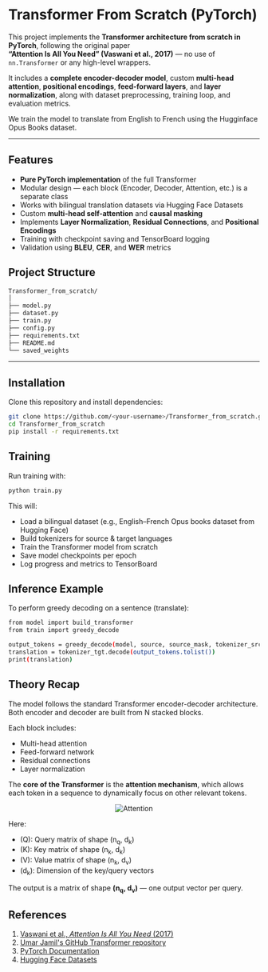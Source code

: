 # Transformer From Scratch (PyTorch)

This project implements the **Transformer architecture from scratch in PyTorch**, following the original paper  
**“Attention Is All You Need” (Vaswani et al., 2017)** — no use of `nn.Transformer` or any high-level wrappers.

It includes a **complete encoder-decoder model**, custom **multi-head attention**, **positional encodings**, **feed-forward layers**, and **layer normalization**, along with dataset preprocessing, training loop, and evaluation metrics.

We train the model to translate from English to French using the Hugginface Opus Books dataset.

---

## Features

-  **Pure PyTorch implementation** of the full Transformer
-  Modular design — each block (Encoder, Decoder, Attention, etc.) is a separate class
-  Works with bilingual translation datasets via Hugging Face Datasets
-  Custom **multi-head self-attention** and **causal masking**
-  Implements **Layer Normalization**, **Residual Connections**, and **Positional Encodings**
-  Training with checkpoint saving and TensorBoard logging
-  Validation using **BLEU**, **CER**, and **WER** metrics

## Project Structure
```bash
Transformer_from_scratch/
│
├── model.py 
├── dataset.py 
├── train.py 
├── config.py 
├── requirements.txt 
├── README.md 
└── saved_weights
```
---

## Installation

Clone this repository and install dependencies:

```bash
git clone https://github.com/<your-username>/Transformer_from_scratch.git
cd Transformer_from_scratch
pip install -r requirements.txt
```

## Training

Run training with:
```bash
python train.py
```

This will:

- Load a bilingual dataset (e.g., English–French Opus books dataset from Hugging Face)
- Build tokenizers for source & target languages
- Train the Transformer model from scratch
- Save model checkpoints per epoch
- Log progress and metrics to TensorBoard

## Inference Example
To perform greedy decoding on a sentence (translate):
```bash
from model import build_transformer
from train import greedy_decode

output_tokens = greedy_decode(model, source, source_mask, tokenizer_src, tokenizer_tgt, max_len, device)
translation = tokenizer_tgt.decode(output_tokens.tolist())
print(translation)
```

## Theory Recap

The model follows the standard Transformer encoder-decoder architecture. Both encoder and decoder are built from N stacked blocks.

Each block includes:
- Multi-head attention
- Feed-forward network
- Residual connections
- Layer normalization


The **core of the Transformer** is the **attention mechanism**, which allows each token in a sequence to dynamically focus on other relevant tokens.


<p align="center">
  <img src="https://latex.codecogs.com/svg.latex?\mathrm{Attention}(Q,K,V)=\mathrm{softmax}\left(\frac{QK^T}{\sqrt{d_k}}\right)V" alt="Attention">
</p>

Here:
- \(Q\): Query matrix of shape (n<sub>q</sub>, d<sub>k</sub>)  
- \(K\): Key matrix of shape (n<sub>k</sub>, d<sub>k</sub>)  
- \(V\): Value matrix of shape (n<sub>k</sub>, d<sub>v</sub>)  
- \(d<sub>k</sub>\): Dimension of the key/query vectors  

The output is a matrix of shape **(n<sub>q</sub>, d<sub>v</sub>)** — one output vector per query.


## References

1. [Vaswani et al., *Attention Is All You Need* (2017)](https://arxiv.org/abs/1706.03762)
2. [Umar Jamil's GitHub Transformer repository](https://github.com/hkproj/pytorch-transformer/tree/main)
3. [PyTorch Documentation](https://pytorch.org/docs/stable/index.html)
4. [Hugging Face Datasets](https://huggingface.co/docs/datasets)


